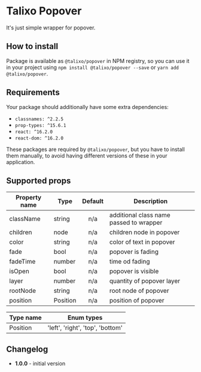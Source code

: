 # Talixo Popover

It's just simple wrapper for popover.

## How to install

Package is available as `@talixo/popover` in NPM registry, so you can use it in your project
using `npm install @talixo/popover --save` or `yarn add @talixo/popover`.

## Requirements

Your package should additionally have some extra dependencies:

- `classnames: ^2.2.5`
- `prop-types: ^15.6.1`
- `react: ^16.2.0`
- `react-dom: ^16.2.0`

These packages are required by `@talixo/popover`, but you have to install them manually,
to avoid having different versions of these in your application.

## Supported props

Property name | Type      | Default | Description                    
--------------|-----------|:-------:|--------------------------------
className     | string    | n/a     | additional class name passed to wrapper
children      | node      | n/a     | children node in popover
color         | string    | n/a     | color of text in popover
fade          | bool      | n/a     | popover is fading
fadeTime      | number    | n/a     | time od fading
isOpen        | bool      | n/a     | popover is visible
layer         | number    | n/a     | quantity of popover layer
rootNode      | string    | n/a     | root node of popover
position      | Position  | n/a     | position of popover

Type name | Enum types 
----------|-------------------------------------- 
Position  | 'left', 'right', 'top', 'bottom' 

## Changelog

- **1.0.0** - initial version